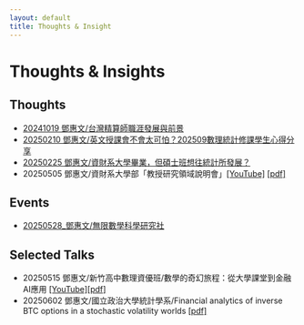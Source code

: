 ```yaml
---
layout: default
title: Thoughts & Insight
---
```


# Thoughts & Insights

## Thoughts


- [20241019 鄧惠文/台灣精算師職涯發展與前景](https://venteng.github.io/thoughts/20241019actuary.html)
- [20250210 鄧惠文/英文授課會不會太可怕？202509數理統計修課學生心得分享](https://venteng.github.io/Teaching/20241223_Math_Stat_Survey.html)
- [20250225 鄧惠文/資財系大學畢業，但碩士班想往統計所發展？](https://venteng.github.io/thoughts/20250225_pursuit_stat.html)
- 20250505 鄧惠文/資財系大學部「教授研究領域說明會」[[YouTube]](https://youtu.be/P4-LKKFHJbE) [[pdf]](https://drive.google.com/file/d/1LsaFgtqkZD5zKxnrCojs5Dbls1fuXJwK/view?usp=sharing)

## Events

- [20250528_鄧惠文/無限數學科學研究社](https://venteng.github.io/thoughts/20250528_RCMS.html)

## Selected Talks

- 20250515 鄧惠文/新竹高中數理資優班/數學的奇幻旅程：從大學課堂到金融AI應用 [[YouTube]](https://youtu.be/yIdvhvb_8ZA)[[pdf]](https://drive.google.com/file/d/1Vq419YCp78qPs5gWXVTlasXWDIrBOF32/view?usp=drive_link)
- 20250602 鄧惠文/國立政治大學統計學系/Financial analytics of inverse BTC options in a stochastic volatility worlds [[pdf]](https://drive.google.com/file/d/1eJuI0a0hCQ3LiHBJ9-pLwe4zYZ7pc7No/view?usp=sharing)

<!---

## 來一點數學吧
- [20250523 康明軒：矩陣乘法到底誰是行誰是列？Granger Causality Network的線性代數觀點](https://hackmd.io/@mhkang/HkIQOF2bxg)



- [20240627 南區統計研討會吳建福院士歸納五個研究創新的步驟](https://venteng.github.io/thoughts/20240627_5steps.html)
- [20250408 A Practical Guide to AI-Assisted Research in Section 1 Writing](https://venteng.github.io/thoughts/20250408_AI_Research_1.html)

- [20250224 How do I create a gitHUB webpage?](https://chatgpt.com/share/67bc10df-5884-800c-b4d4-9441899c6b98)
- [鄧惠文/我怎麼轉換跑道，從數學系變成財金所呢？](https://hackmd.io/7XkdaE4yRAKAs2FIiEG5Lw)
- [鄧惠文/碩士生可能會想知道的?](https://hackmd.io/7XA3UFoCRjqT1kW6E4HZbw)
- [鄧惠文/導生分享](https://hackmd.io/nf4uLb40TUW2axK_jCLQLA)
-->

